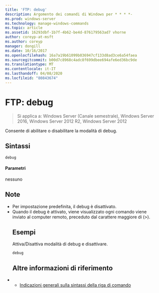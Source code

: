 ```yaml
---
title: 'FTP: debug'
description: Argomento dei comandi di Windows per * * * *-
ms.prod: windows-server
ms.technology: manage-windows-commands
ms.topic: article
ms.assetid: 16293dbf-1b7f-4b62-be4d-876179563ad7 vhorne
author: coreyp-at-msft
ms.author: coreyp
manager: dongill
ms.date: 10/16/2017
ms.openlocfilehash: 16a7a19b61099b036947cf133d8ad3ce6a54faea
ms.sourcegitcommit: b00d7c8968c4adc8f699dbee694afe6ed36bc9de
ms.translationtype: MT
ms.contentlocale: it-IT
ms.lasthandoff: 04/08/2020
ms.locfileid: "80843674"
---
```

# <a name="ftpdebug"></a>FTP: debug

>Si applica a: Windows Server (Canale semestrale), Windows Server 2016, Windows Server 2012 R2, Windows Server 2012

Consente di abilitare o disabilitare la modalità di debug.   
## <a name="syntax"></a>Sintassi  
```  
debug  
```  
#### <a name="parameters"></a>Parametri  
nessuno  
## <a name="remarks"></a>Note  
- Per impostazione predefinita, il debug è disattivato.  
- Quando il debug è attivato, viene visualizzato ogni comando viene inviato al computer remoto, preceduto dal carattere maggiore di (>).  
  ## <a name="examples"></a><a name=BKMK_Examples></a>Esempi  
  Attiva/Disattiva modalità di debug e disattivare.  
  ```  
  debug  
  ```  
  ## <a name="additional-references"></a>Altre informazioni di riferimento  
- - [Indicazioni generali sulla sintassi della riga di comando](command-line-syntax-key.md)  
